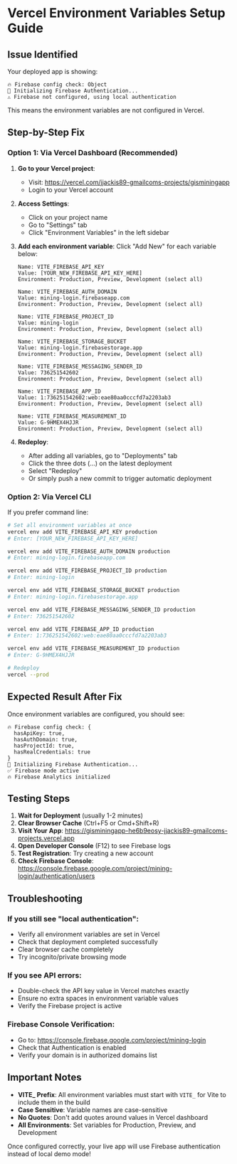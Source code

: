# Vercel Environment Variables Setup Guide

## Issue Identified
Your deployed app is showing:
```
🔥 Firebase config check: Object
🔄 Initializing Firebase Authentication...
⚠️ Firebase not configured, using local authentication
```

This means the environment variables are not configured in Vercel.

## Step-by-Step Fix

### Option 1: Via Vercel Dashboard (Recommended)

1. **Go to your Vercel project**: 
   - Visit: https://vercel.com/jjackis89-gmailcoms-projects/gisminingapp
   - Login to your Vercel account

2. **Access Settings**:
   - Click on your project name
   - Go to "Settings" tab
   - Click "Environment Variables" in the left sidebar

3. **Add each environment variable**:
   Click "Add New" for each variable below:

   ```
   Name: VITE_FIREBASE_API_KEY
   Value: [YOUR_NEW_FIREBASE_API_KEY_HERE]
   Environment: Production, Preview, Development (select all)
   ```

   ```
   Name: VITE_FIREBASE_AUTH_DOMAIN
   Value: mining-login.firebaseapp.com
   Environment: Production, Preview, Development (select all)
   ```

   ```
   Name: VITE_FIREBASE_PROJECT_ID
   Value: mining-login
   Environment: Production, Preview, Development (select all)
   ```

   ```
   Name: VITE_FIREBASE_STORAGE_BUCKET
   Value: mining-login.firebasestorage.app
   Environment: Production, Preview, Development (select all)
   ```

   ```
   Name: VITE_FIREBASE_MESSAGING_SENDER_ID
   Value: 736251542602
   Environment: Production, Preview, Development (select all)
   ```

   ```
   Name: VITE_FIREBASE_APP_ID
   Value: 1:736251542602:web:eae80aa0cccfd7a2203ab3
   Environment: Production, Preview, Development (select all)
   ```

   ```
   Name: VITE_FIREBASE_MEASUREMENT_ID
   Value: G-9HMEX4HJJR
   Environment: Production, Preview, Development (select all)
   ```

4. **Redeploy**:
   - After adding all variables, go to "Deployments" tab
   - Click the three dots (...) on the latest deployment
   - Select "Redeploy"
   - Or simply push a new commit to trigger automatic deployment

### Option 2: Via Vercel CLI

If you prefer command line:

```bash
# Set all environment variables at once
vercel env add VITE_FIREBASE_API_KEY production
# Enter: [YOUR_NEW_FIREBASE_API_KEY_HERE]

vercel env add VITE_FIREBASE_AUTH_DOMAIN production
# Enter: mining-login.firebaseapp.com

vercel env add VITE_FIREBASE_PROJECT_ID production
# Enter: mining-login

vercel env add VITE_FIREBASE_STORAGE_BUCKET production
# Enter: mining-login.firebasestorage.app

vercel env add VITE_FIREBASE_MESSAGING_SENDER_ID production
# Enter: 736251542602

vercel env add VITE_FIREBASE_APP_ID production
# Enter: 1:736251542602:web:eae80aa0cccfd7a2203ab3

vercel env add VITE_FIREBASE_MEASUREMENT_ID production
# Enter: G-9HMEX4HJJR

# Redeploy
vercel --prod
```

## Expected Result After Fix

Once environment variables are configured, you should see:

```
🔥 Firebase config check: {
  hasApiKey: true,
  hasAuthDomain: true,
  hasProjectId: true,
  hasRealCredentials: true
}
🔄 Initializing Firebase Authentication...
✅ Firebase mode active
🔥 Firebase Analytics initialized
```

## Testing Steps

1. **Wait for Deployment** (usually 1-2 minutes)
2. **Clear Browser Cache** (Ctrl+F5 or Cmd+Shift+R)
3. **Visit Your App**: https://gisminingapp-he6b9eosy-jjackis89-gmailcoms-projects.vercel.app
4. **Open Developer Console** (F12) to see Firebase logs
5. **Test Registration**: Try creating a new account
6. **Check Firebase Console**: https://console.firebase.google.com/project/mining-login/authentication/users

## Troubleshooting

### If you still see "local authentication":
- Verify all environment variables are set in Vercel
- Check that deployment completed successfully
- Clear browser cache completely
- Try incognito/private browsing mode

### If you see API errors:
- Double-check the API key value in Vercel matches exactly
- Ensure no extra spaces in environment variable values
- Verify the Firebase project is active

### Firebase Console Verification:
- Go to: https://console.firebase.google.com/project/mining-login
- Check that Authentication is enabled
- Verify your domain is in authorized domains list

## Important Notes

- **VITE_ Prefix**: All environment variables must start with `VITE_` for Vite to include them in the build
- **Case Sensitive**: Variable names are case-sensitive
- **No Quotes**: Don't add quotes around values in Vercel dashboard
- **All Environments**: Set variables for Production, Preview, and Development

Once configured correctly, your live app will use Firebase authentication instead of local demo mode!
